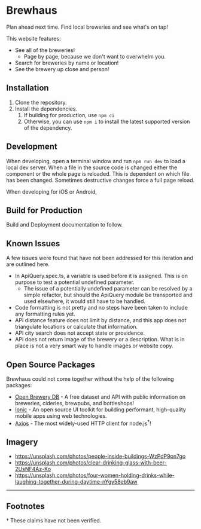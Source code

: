 # Brewhaus

Plan ahead next time. Find local breweries and see what's on tap!

This website features:

- See all of the breweries!
  - Page by page, because we don't want to overwhelm you.
- Search for breweries by name or location!
- See the brewery up close and person!

## Installation

1. Clone the repository.
2. Install the dependencies.
   1. If building for production, use `npm ci`
   2. Otherwise, you can use `npm i` to install the latest supported version of the dependency.

## Development

When developing, open a terminal window and run `npm run dev` to load a local dev server. When a file in the source code is changed either the component or the whole page is reloaded. This is dependent on which file has been changed. Sometimes destructive changes force a full page reload.

When developing for iOS or Android,

## Build for Production

Build and Deployment documentation to follow.

## Known Issues

A few issues were found that have not been addressed for this iteration and are outlined here.

- In ApiQuery.spec.ts, a variable is used before it is assigned. This is on purpose to test a potential undefined parameter.
  - The issue of a potentially undefined parameter can be resolved by a simple refactor, but should the ApiQuery module be transported and used elsewhere, it would still have to be handled.
- Code formatting is not pretty and no steps have been taken to include any formatting rules yet.
- API distance feature does not limit by distance, and this app does not triangulate locations or calculate that information.
- API city search does not accept state or providence.
- API does not return image of the brewery or a description. What is in place is not a very smart way to handle images or website copy.

## Open Source Packages

Brewhaus could not come together without the help of the following packages:

- [Open Brewery DB](https://www.openbrewerydb.org/) - A free dataset and API with public information on breweries, cideries, brewpubs, and bottleshops!
- [Ionic](https://ionicframework.com/) - An open source UI toolkit for building performant, high-quality mobile apps using web technologies.
- [Axios](https://axios-http.com/docs/api_intro) - The most widely-used HTTP client for node.js<sup>&dagger;</sup>!

## Imagery

- https://unsplash.com/photos/people-inside-buildings-WzPdP9pn7go
- https://unsplash.com/photos/clear-drinking-glass-with-beer-2UsNF4Az-Ko
- https://unsplash.com/photos/four-women-holding-drinks-while-laughing-together-during-daytime-nYgy58eb9aw

---

## Footnotes

&dagger; These claims have not been verified.
